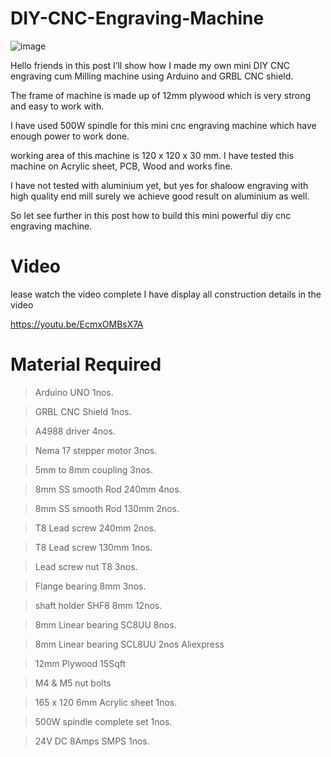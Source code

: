 # DIY-CNC-Engraving-Machine

![image](https://user-images.githubusercontent.com/19898602/134300108-715eb08a-802b-4d2d-b99b-3bbcfba7e046.png)


Hello friends in this post I’ll show how I made my own mini DIY CNC engraving cum Milling machine using Arduino and GRBL CNC shield.

The frame of machine is made up of 12mm plywood which is very strong and easy to work with.


I have used 500W spindle for this mini cnc engraving machine which have enough power to work done.


working area of this machine is 120 x 120 x 30 mm.
I have tested this machine on Acrylic sheet, PCB, Wood and works fine.


I have not tested with aluminium yet, but yes for shaloow engraving with high quality end mill surely we achieve good result on aluminium as well.

So let see further in this post how to build this mini powerful diy cnc engraving machine.


# Video

lease watch the video complete I have display all construction details in the video

https://youtu.be/EcmxOMBsX7A


# Material Required

> Arduino UNO 1nos. 

> GRBL CNC Shield 1nos. 


> A4988 driver 4nos. 


> Nema 17 stepper motor 3nos. 


> 5mm to 8mm coupling 3nos. 


> 8mm SS smooth Rod 240mm 4nos. 


> 8mm SS smooth Rod 130mm 2nos. 


> T8 Lead screw 240mm 2nos. 


> T8 Lead screw 130mm 1nos. 


> Lead screw nut T8 3nos.


> Flange bearing 8mm 3nos. 


> shaft holder SHF8 8mm 12nos. 


> 8mm Linear bearing SC8UU 8nos.


> 8mm Linear bearing SCL8UU 2nos Aliexpress


> 12mm Plywood 15Sqft


> M4 & M5 nut bolts


> 165 x 120 6mm Acrylic sheet 1nos.


> 500W spindle complete set 1nos. 


> 24V DC 8Amps SMPS 1nos. 

